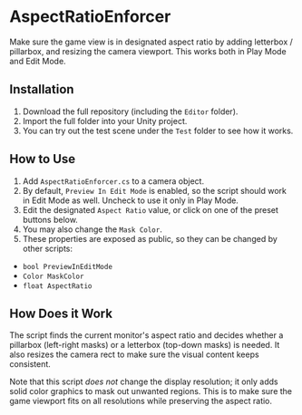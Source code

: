 # AspectRatioEnforcer
Make sure the game view is in designated aspect ratio by adding letterbox / pillarbox, and resizing the camera viewport.
This works both in Play Mode and Edit Mode.
## Installation
1. Download the full repository (including the `Editor` folder).
2. Import the full folder into your Unity project.
3. You can try out the test scene under the `Test` folder to see how it works.
## How to Use
1. Add `AspectRatioEnforcer.cs` to a camera object.
2. By default, `Preview In Edit Mode` is enabled, so the script should work in Edit Mode as well. Uncheck to use it only in Play Mode.
3. Edit the designated `Aspect Ratio` value, or click on one of the preset buttons below.
4. You may also change the `Mask Color`.
5. These properties are exposed as public, so they can be changed by other scripts:
  - `bool PreviewInEditMode`
  - `Color MaskColor`
  - `float AspectRatio`
## How Does it Work
The script finds the current monitor's aspect ratio and decides whether a pillarbox (left-right masks) or a letterbox (top-down masks) is needed. It also resizes the camera rect to make sure the visual content keeps consistent. 

Note that this script *does not* change the display resolution; it only adds solid color graphics to mask out unwanted regions. This is to make sure the game viewport fits on all resolutions while preserving the aspect ratio.
